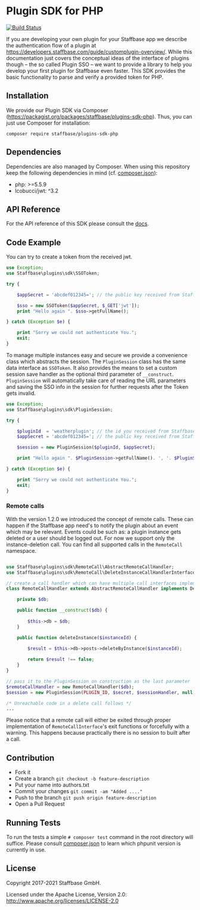 # Plugin SDK for PHP

[![Build Status](https://travis-ci.org/Staffbase/plugins-sdk-php.svg?branch=master)](https://travis-ci.org/Staffbase/plugins-sdk-php)

If you are developing your own plugin for your Staffbase app we describe the authentication flow of a plugin at https://developers.staffbase.com/guide/customplugin-overview/. While this documentation just covers the conceptual ideas of the interface of plugins though – the so called Plugin SSO – we want to provide a library to help you develop your first plugin for Staffbase even faster. This SDK provides the basic functionality to parse and verify a provided token for PHP.

## Installation

We provide our Plugin SDK via Composer (https://packagist.org/packages/staffbase/plugins-sdk-php). Thus, you can just use Composer for installation:

```
composer require staffbase/plugins-sdk-php
```

## Dependencies

Dependencies are also managed by Composer. When using this repository keep the following dependencies in mind (cf. [composer.json](composer.json)):

* php: >=5.5.9
* lcobucci/jwt: ^3.2

## API Reference

For the API reference of this SDK please consult the [docs](doc/api.md).

## Code Example

You can try to create a token from the received jwt.

```php
use Exception;
use Staffbase\plugins\sdk\SSOToken;

try {

	$appSecret = 'abcdef012345='; // the public key received from Staffbase.

	$sso = new SSOToken($appSecret, $_GET['jwt']);
	print "Hello again ". $sso->getFullName();

} catch (Exception $e) {

	print "Sorry we could not authenticate You.";
	exit;
}
```

To manage multiple instances easy and secure we provide a convenience class which abstracts the session.
The `PluginSession` class has the same data interface as `SSOToken`. It also provides the means to set a custom session save handler as the optional third parameter of `__construct`. `PluginSession` will automatically take care of reading the URL parameters and saving the SSO info in the session for further requests after the Token gets invalid.

```php
use Exception;
use Staffbase\plugins\sdk\PluginSession;

try {

	$pluginId  = 'weatherplugin'; // the id you received from Staffbase.
	$appSecret = 'abcdef012345='; // the public key received from Staffbase.

	$session = new PluginSession($pluginId, $appSecret);

	print "Hello again ". $PluginSession->getFullName(). ', '. $PluginSession->getSessionVar('message');

} catch (Exception $e) {

	print "Sorry we could not authenticate You.";
	exit;
}
```

### Remote calls
With the version 1.2.0 we introduced the concept of remote calls. These can happen if the Staffbase app need's to notify the plugin about an event which may be relevant. Events could be such as: a plugin instance gets deleted or a user should be logged out. For now we support only the instance-deletion call. You can find all supported calls in the `RemoteCall` namespace. 

```php

use Staffbase\plugins\sdk\RemoteCall\AbstractRemoteCallHandler;
use Staffbase\plugins\sdk\RemoteCall\DeleteInstanceCallHandlerInterface;

// create a call handler which can have multiple call interfaces implemented
class RemoteCallHandler extends AbstractRemoteCallHandler implements DeleteInstanceCallHandlerInterface {

    private $db;

    public function __construct($db) {
    
        $this->db = $db;
    } 

    public function deleteInstance($instanceId) {
    
        $result = $this->db->posts->deleteByInstance($instanceId);

        return $result !== false;
    }
}

// pass it to the PluginSession on construction as the last parameter
$remoteCallHandler = new RemoteCallHandler($db);
$session = new PluginSession(PLUGIN_ID, $secret, $sessionHandler, null, $remoteCallHandler);

/* Unreachable code in a delete call follows */
...

```

Please notice that a remote call will either be exited through proper implementation of `RemoteCallInterface`'s exit functions or forcefully with a warning. This happens because practically there is no session to built after a call.

## Contribution

- Fork it
- Create a branch `git checkout -b feature-description`
- Put your name into authors.txt
- Commit your changes `git commit -am "Added ...."`
- Push to the branch `git push origin feature-description`
- Open a Pull Request

## Running Tests

To run the tests a simple `# composer test` command in the root directory will suffice. Please consult [composer.json](composer.json) to learn which phpunit version is currently in use.


## License

Copyright 2017-2021 Staffbase GmbH.

Licensed under the Apache License, Version 2.0: http://www.apache.org/licenses/LICENSE-2.0
